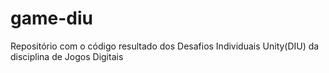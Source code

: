 # game-diu
Repositório com o código resultado dos Desafios Individuais Unity(DIU) da disciplina de Jogos Digitais
